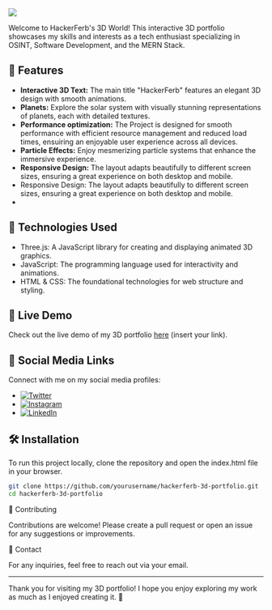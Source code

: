 
<img src="https://github.com/user-attachments/assets/67c72823-a84a-4acc-b323-358b431c7c93">

Welcome to HackerFerb's 3D World! This interactive 3D portfolio showcases my skills and interests as a tech enthusiast specializing in OSINT, Software Development, and the MERN Stack.

## 🚀 Features

- <strong>Interactive 3D Text:</strong> The main title "HackerFerb" features an elegant 3D design with smooth animations.
- <strong>Planets:</strong> Explore the solar system with visually stunning representations of planets, each with detailed textures.
- <strong>Performance optimization:</strong> The Project is designed for smooth performance with efficient resource management and reduced load times, ensuiring an enjoyable user experience across all devices.
- <strong>Particle Effects:</strong> Enjoy mesmerizing particle systems that enhance the immersive experience.
- <strong>Responsive Design:</strong> The layout adapts beautifully to different screen sizes, ensuring a great experience on both desktop and mobile.
- Responsive Design: The layout adapts beautifully to different screen sizes, ensuring a great experience on both desktop and mobile.
- 
## 🎨 Technologies Used

- Three.js: A JavaScript library for creating and displaying animated 3D graphics.
- JavaScript: The programming language used for interactivity and animations.
- HTML & CSS: The foundational technologies for web structure and styling.

## 🌌 Live Demo

Check out the live demo of my 3D portfolio [here](#) (insert your link).

## 📸 Social Media Links

Connect with me on my social media profiles:
- [![Twitter](https://img.shields.io/badge/Twitter-%231DA1F2.svg?logo=Twitter&logoColor=white)](https://twitter.com/hackerferb)
- [![Instagram](https://img.shields.io/badge/Instagram-%23E4405F.svg?logo=Instagram&logoColor=white)](https://instagram.com/hackerferb) 
- [![LinkedIn](https://img.shields.io/badge/LinkedIn-%230077B5.svg?logo=linkedin&logoColor=white)](https://linkedin.com/in/vaibhavguptahacker) 
## 🛠️ Installation

To run this project locally, clone the repository and open the index.html file in your browser.

```bash
git clone https://github.com/yourusername/hackerferb-3d-portfolio.git
cd hackerferb-3d-portfolio
```
🤝 Contributing

Contributions are welcome! Please create a pull request or open an issue for any suggestions or improvements.

💬 Contact

For any inquiries, feel free to reach out via your email.


---

Thank you for visiting my 3D portfolio! I hope you enjoy exploring my work as much as I enjoyed creating it. 🌟

